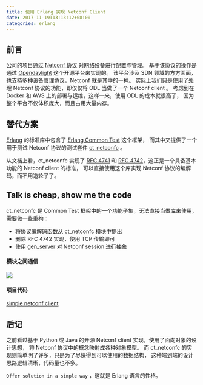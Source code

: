 ```yaml
---
title: 使用 Erlang 实现 Netconf Client
date: 2017-11-19T13:13:12+08:00
categories: erlang
---
```


## 前言

公司的项目通过 [Netconf 协议](https://en.wikipedia.org/wiki/NETCONF) 对网络设备进行配置与管理。
基于该协议的操作是通过 [Opendaylight](https://www.opendaylight.org/) 这个开源平台来实现的。
该平台涉及 SDN 领域的方方面面，也支持多种设备管理协议，Netconf 就是其中的一种。
实际上我们只是使用了处理 Netconf 协议的功能，即仅仅将 ODL 当做了一个 Netconf client 。
考虑到在 Docker 和 AWS 上的部署与运维，这样一来，使用 ODL 的成本就很高了，
因为整个平台不仅体积庞大，而且占用大量内存。

## 替代方案

[Erlang](http://www.erlang.org) 的标准库中包含了
[Erlang Common Test](http://erlang.org/doc/man/common_test.html) 这个框架，
而其中又提供了一个用于测试 Netconf 协议的测试套件 [ct_netconfc](http://erlang.org/doc/man/ct_netconfc.html) 。

从文档上看，ct_netconfc 实现了 [RFC 4741](https://tools.ietf.org/html/rfc4741) 和
[RFC 4742](https://tools.ietf.org/html/rfc4742)，这正是一个具备基本功能的 Netconf client 的标准，
可以直接使用这个库实现 Netconf 协议的编解码，而不用造轮子了。

## Talk is cheap, show me the code

ct_netconfc 是 Common Test 框架中的一个功能子集，无法直接当做库来使用，
需要做一些重构：

- 将协议编解码函数从 ct_netconfc 模块中提出
- 删除 RFC 4742 实现，使用 TCP 传输即可
- 使用 [gen_server](http://erlang.org/doc/man/gen_server.html) 对 Netconf session 进行抽象

#### 模块之间通信

![](/images/tech/snc-sequence.png)

#### 项目代码

[simple netconf client](https://github.com/ruanhao/simple-netconf-client)

## 后记

之前看过基于 Python 或 Java 的开源 Netconf client 实现，使用了面向对象的设计思想，
将 Netconf 协议中的概念映射成各种对象模型。
而 ct_netconfc 的实现则简单明了许多，只是为了尽快得到可以使用的数据结构，
这种端到端的设计思路逻辑清晰，代码量也不多。

`Offer solution in a simple way` ，这就是 Erlang 语言的性格。
